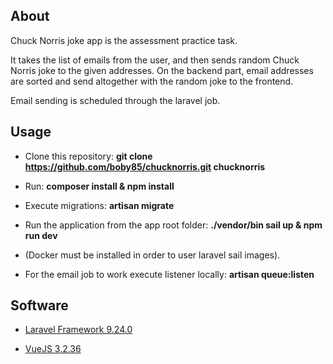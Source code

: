 

## About

Chuck Norris joke app is the assessment practice task.

It takes the list of emails from the user, and then sends random Chuck Norris joke to the given addresses. On the backend part, email addresses are sorted and send altogether with the random joke to the frontend.

Email sending is scheduled through the laravel job.

## Usage

- Clone this repository: **git clone https://github.com/boby85/chucknorris.git chucknorris**
- Run: **composer install & npm install**
- Execute migrations: **artisan migrate**
- Run the application from the app root folder: **./vendor/bin sail up & npm run dev**
  
- (Docker must be installed in order to user laravel sail images).
- For the email job to work execute listener locally: **artisan queue:listen**

## Software

- <p><a href="https://laravel.com" target="_blank">Laravel Framework 9.24.0 </a></p>
- <p><a href="https://vuejs.org/" target="_blank">VueJS 3.2.36 </a></p>
      

